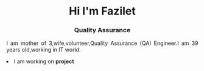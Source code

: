 <img src=" ">

<h1 align="center">Hi I'm Fazilet</h1>

<h3 align="center">Quality Assurance</h3>

<p align="justify">I am mother of 3,wife,volunteer,Quality Assurance (QA) Engineer.I am 39 years old,working in IT world.</p>

</ul>
   <li>I am working on <b>project</b></li>
</ul>
